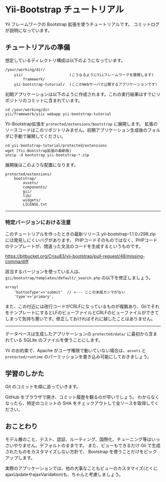 # Yii-Bootstrap チュートリアル

Yii フレームワークの Bootstrap 拡張を使うチュートリアルです。
コミットログが説明になっています。

## チュートリアルの準備

想定しているディレクトリ構成は以下のようになっています。

```
/your/working/dir/
    yii/                     (こうなるようにYiiフレームワークを展開します)
        framework/
    yii-bootstrap-tutorial/  (ここかWebサーバで公開するアプリケーションです)
```

初期アプリケーションは以下のように作成されます。これの実行結果はすでにリポジトリのコミットに含まれています。

```
cd /your/working/dir
yii/framework/yiic webapp yii-bootstrap-tutorial
```

Yii-Bootstrap拡張を `protected/extensions/bootstrap` に展開します。
拡張のソースコードはこのリポジトリみません。初期アプリケーション生成後のフォルダに手動で展開してください。

```
cd yii-bootstrap-tutorial/protected/extensions
wget [Yii-Bootstrap拡張の最新版]
unzip -d bootstrap yii-bootstrap-*.zip
```

展開後はこのような配置になります。

```
protected/extensions/
    bootstrap/
        assets/
        components/
        gii/
        lib/
        widgets/
        LICENSE.txt
```

- - -

### 特定バージョンにおける注意

このチュートリアルを作ったときの最新リリース yii-bootstrap-1.1.0.r298.zip には発見しにくいバグがあります。
PHPコードそのものではなく、PHPコードのテンプレートが、間違った文法のコードを生成するというものです。

https://bitbucket.org/Crisu83/yii-bootstrap/pull-request/48/missing-comma/diff

該当するバージョンを使っている人は、`gii/bootstrap/templates/default/_search.php` の以下を修正しましょう。

```
array(
    'buttonType'=>'submit'  // <--- ここの末尾カンマがない
    'type'=>'primary',
```

また、この付近には改行コードがCRLFになっているものが複数あり、GiiでそれをテンプレートにするとLFのビューファイルとCRLFのビューファイルができてしまって気持ち悪いです。修正しておければそれに越したことはありません。

- - -

データベースは生成したアプリケーションの `protected/data/` に最初から含まれている SQLite のファイルを使うことにします。

Yii のお約束で、Apache がユーザ権限で動いていない場合は、`assets` と `protected/runtime` のパーミッションを書き込み可能にしておきましょう。

## 学習のしかた

Git のコミットを順に追っていきます。

GitHub をブラウザで開き、コミット履歴を観るのが早いでしょう。
わからなくなったら、特定のコミットの SHA をチェックアウトして全ソースを取得してください。

## おことわり

モデル層のこと、テスト、認証、ルーティング、国際化、チューニング等はいっさいやりません。デフォルトのままです。
また、ビューもできるだけ Gii で生成されたものをカスタマイズしない方針で、 Bootstrap を使うことだけをピックアップします。

実際のアプリケーションでは、他の大事なこともビューのカスタマイズ(とくにajaxUpdateやajaxVaridation)も、ちゃんと考慮しましょう。

